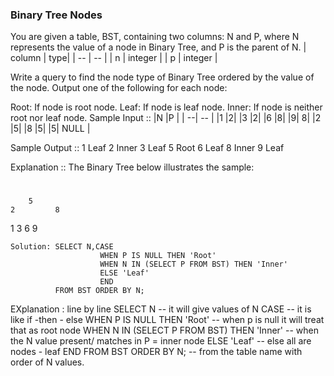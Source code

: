 ### Binary Tree Nodes
You are given a table, BST, containing two columns: N and P, where N represents the value of a node in Binary Tree, and P is the parent of N.
| column | type|
| -- | -- |
| n | integer |
| p | integer |

Write a query to find the node type of Binary Tree ordered by the value of the node. Output one of the following for each node:

Root: If node is root node.
Leaf: If node is leaf node.
Inner: If node is neither root nor leaf node.
Sample Input ::
|N |P |
| --| -- | 
|1	|2|
|3	|2|
|6	|8|
|9|	8|
|2	|5|
|8	|5|
|5|	NULL |

Sample Output ::
1 Leaf
2 Inner
3 Leaf
5 Root
6 Leaf
8 Inner
9 Leaf

Explanation ::
The Binary Tree below illustrates the sample:
#
        5     
    2         8
1       3   6     9

    Solution: SELECT N,CASE
                        WHEN P IS NULL THEN 'Root'
                        WHEN N IN (SELECT P FROM BST) THEN 'Inner'
                        ELSE 'Leaf'
                        END
              FROM BST ORDER BY N;

EXplanation : line by line
    SELECT N                                        -- it will give values of N
    CASE                                           -- it is like if -then - else 
        WHEN P IS NULL THEN 'Root'                 -- when p is null it will treat that as root node
        WHEN N IN (SELECT P FROM BST) THEN 'Inner' -- when the N value present/ matches in P = inner node
        ELSE 'Leaf'                                -- else all are nodes - leaf
    END
    FROM BST ORDER BY N;                            -- from the table name with order of N values.
